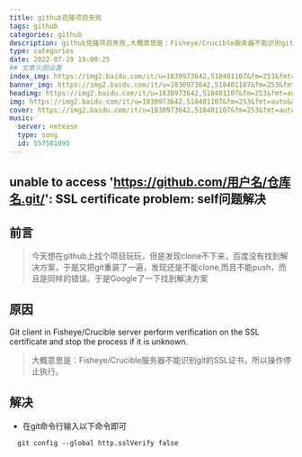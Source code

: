 ```yaml
---
title: github克隆项目失败
tags: github
categories: github
description: github克隆项目失败,大概意思是：Fisheye/Crucible服务器不能识别git的SSL证书，所以操作停止执行,解决方法是...
type: categories
date: 2022-07-29 19:00:25
## 文章头图设置
index_img: https://img2.baidu.com/it/u=1830973642,518401107&fm=253&fmt=auto&app=120&f=JPEG?w=889&h=500
banner_img: https://img2.baidu.com/it/u=1830973642,518401107&fm=253&fmt=auto&app=120&f=JPEG?w=889&h=500
headimg: https://img2.baidu.com/it/u=1830973642,518401107&fm=253&fmt=auto&app=120&f=JPEG?w=889&h=500
img: https://img2.baidu.com/it/u=1830973642,518401107&fm=253&fmt=auto&app=120&f=JPEG?w=889&h=500
cover: https://img2.baidu.com/it/u=1830973642,518401107&fm=253&fmt=auto&app=120&f=JPEG?w=889&h=500
music: 
  server: netease
  type: song
  id: 557581095
---
```


## unable to access 'https://github.com/用户名/仓库名.git/': SSL certificate problem: self问题解决

## 前言

>今天想在github上找个项目玩玩，但是发现clone不下来，百度没有找到解决方案，于是又把git重装了一遍，发现还是不能clone,而且不能push，而且是同样的错误。于是Google了一下找到解决方案

## 原因
Git client in Fisheye/Crucible server perform verification on the SSL certificate and stop the process if it is unknown.

>大概意思是：Fisheye/Crucible服务器不能识别git的SSL证书，所以操作停止执行。

## 解决

  * 在git命令行输入以下命令即可

```
  git config --global http.sslVerify false
```